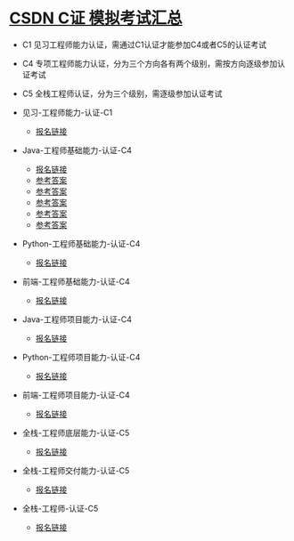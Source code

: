 # [CSDN C证 模拟考试汇总](https://ac.csdn.net/index.html)

- C1 见习工程师能力认证，需通过C1认证才能参加C4或者C5的认证考试
- C4 专项工程师能力认证，分为三个方向各有两个级别，需按方向逐级参加认证考试
- C5 全栈工程师认证，分为三个级别，需逐级参加认证考试


- 见习-工程师能力-认证-C1
  - [报名链接](https://ac.csdn.net/c1outline.html)

- Java-工程师基础能力-认证-C4
  - [报名链接](https://ac.csdn.net/c4outline.html?active=0)
  - [参考答案](https://github.com/lzpeng723/csdn-mockexam/tree/c4-javabase)
  - [参考答案](/tree/c4-javabase)
  - [参考答案](./c4-javabase)
  - [参考答案](/lzpeng723/csdn-mockexam/tree/c4-javabase)
  - [参考答案](/csdn-mockexam/tree/c4-javabase)
- Python-工程师基础能力-认证-C4
  - [报名链接](https://ac.csdn.net/c4outline.html?active=2)
- 前端-工程师基础能力-认证-C4
  - [报名链接](https://ac.csdn.net/c4outline.html?active=4)
- Java-工程师项目能力-认证-C4
  - [报名链接](https://ac.csdn.net/c4outline.html?active=1)
- Python-工程师项目能力-认证-C4
  - [报名链接](https://ac.csdn.net/c4outline.html?active=3)
- 前端-工程师项目能力-认证-C4
  - [报名链接](https://ac.csdn.net/c4outline.html?active=5)

- 全栈-工程师底层能力-认证-C5
  - [报名链接](https://ac.csdn.net/c5outline.html?active=0)
- 全栈-工程师交付能力-认证-C5
  - [报名链接](https://ac.csdn.net/c5outline.html?active=1)
- 全栈-工程师-认证-C5
  - [报名链接](https://ac.csdn.net/c5outline.html?active=2)

